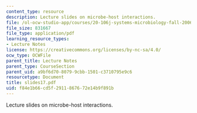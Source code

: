 ```yaml
---
content_type: resource
description: Lecture slides on microbe-host interactions.
file: /ol-ocw-studio-app/courses/20-106j-systems-microbiology-fall-2006/f84e1b66cd5f2911867672e14b9f891b_slides17.pdf
file_size: 831667
file_type: application/pdf
learning_resource_types:
- Lecture Notes
license: https://creativecommons.org/licenses/by-nc-sa/4.0/
ocw_type: OCWFile
parent_title: Lecture Notes
parent_type: CourseSection
parent_uid: a9bf6d70-8079-9cbb-1501-c3710795e9c6
resourcetype: Document
title: slides17.pdf
uid: f84e1b66-cd5f-2911-8676-72e14b9f891b
---
```

Lecture slides on microbe-host interactions.